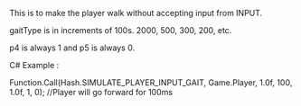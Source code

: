 This is to make the player walk without accepting input from INPUT.

gaitType is in increments of 100s. 2000, 500, 300, 200, etc.

p4 is always 1 and p5 is always 0.

C# Example :

Function.Call(Hash.SIMULATE_PLAYER_INPUT_GAIT, Game.Player, 1.0f, 100, 1.0f, 1, 0); //Player will go forward for 100ms